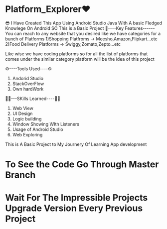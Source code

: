 # Platform_Explorer❤️

😎 I Have Created This App Using Android Studio Java With A basic Fledged Knowlege On Android SO This is a Basic Project 
🤞----Key Features------
You can reach to any website that you desired like we have categories for a bunch of Platforms 
1)Shopping Platfroms -> Meesho,Amazon,Flipkart...etc
2)Food Delivery Platforms -> Swiggy,Zomato,Zepto...etc

Like wise we have coding platforms so for all the list of platforms that comes under the similar category platform will be the idea of this project

⚙️----Tools Used----⚙️
1) Andorid Studio
2) StackOverFlow
3) Own hardWork

👨‍🏫---SKills Learned----👨‍💻
1) Web View
2) UI Design
3) Logic building
4) Window Showing WIth Listeners
5) Usage of Android Studio
6) Web Exploring

This is A Basic Project to My Journery Of Learning App development

# To See the Code Go Through Master Branch

# Wait For The Impressible Projects Upgrade Version Every Previous Project
